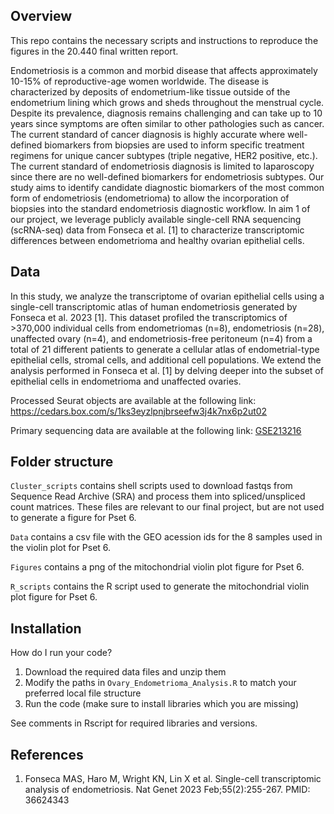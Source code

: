 ## Overview
This repo contains the necessary scripts and instructions to reproduce the figures in the 20.440 final written report.

Endometriosis is a common and morbid disease that affects approximately 10-15% of reproductive-age women worldwide. 
The disease is characterized by deposits of endometrium-like tissue outside of the endometrium lining which grows and sheds throughout the menstrual cycle.
Despite its prevalence, diagnosis remains challenging and can take up to 10 years since symptoms are often similar to other pathologies such as cancer. 
The current standard of cancer diagnosis is highly accurate where well-defined biomarkers from biopsies are used to inform specific treatment regimens for unique cancer subtypes (triple negative, HER2 positive, etc.). 
The current standard of endometriosis diagnosis is limited to laparoscopy since there are no well-defined biomarkers for endometriosis subtypes.
Our study aims to identify candidate diagnostic biomarkers of the most common form of endometriosis (endometrioma) to allow the incorporation of biopsies into the standard endometriosis diagnostic workflow.
In aim 1 of our project, we leverage publicly available single-cell RNA sequencing (scRNA-seq) data from Fonseca et al. [1] to characterize transcriptomic differences between endometrioma and healthy ovarian epithelial cells.

## Data
In this study, we analyze the transcriptome of ovarian epithelial cells using a single-cell transcriptomic atlas of human endometriosis generated by Fonseca et al. 2023 [1]. 
This dataset profiled the transcriptomics of >370,000 individual cells from endometriomas (n=8), endometriosis (n=28), unaffected ovary (n=4), and endometriosis-free peritoneum (n=4) from a total of 21 different patients to generate a cellular atlas of endometrial-type epithelial cells, stromal cells, and additional cell populations. 
We extend the analysis performed in Fonseca et al. [1] by delving deeper into the subset of epithelial cells in endometrioma and unaffected ovaries. 

Processed Seurat objects are available at the following link:
https://cedars.box.com/s/1ks3eyzlpnjbrseefw3j4k7nx6p2ut02

Primary sequencing data are available at the following link:
[GSE213216](https://www.ncbi.nlm.nih.gov/geo/query/acc.cgi?acc=GSE213216)

## Folder structure
`Cluster_scripts` contains shell scripts used to download fastqs from Sequence Read Archive (SRA) and process them into spliced/unspliced count matrices. These files are relevant to our final project, but are not used to generate a figure for Pset 6.

`Data` contains a csv file with the GEO acession ids for the 8 samples used in the violin plot for Pset 6.

`Figures` contains a png of the mitochondrial violin plot figure for Pset 6.

`R_scripts` contains the R script used to generate the mitochondrial violin plot figure for Pset 6.

## Installation
How do I run your code?
1. Download the required data files and unzip them
4. Modify the paths in `Ovary_Endometrioma_Analysis.R` to match your preferred local file structure
5. Run the code (make sure to install libraries which you are missing)

See comments in Rscript for required libraries and versions.

## References

1. Fonseca MAS, Haro M, Wright KN, Lin X et al. Single-cell transcriptomic analysis of endometriosis. Nat Genet 2023 Feb;55(2):255-267. PMID: 36624343

